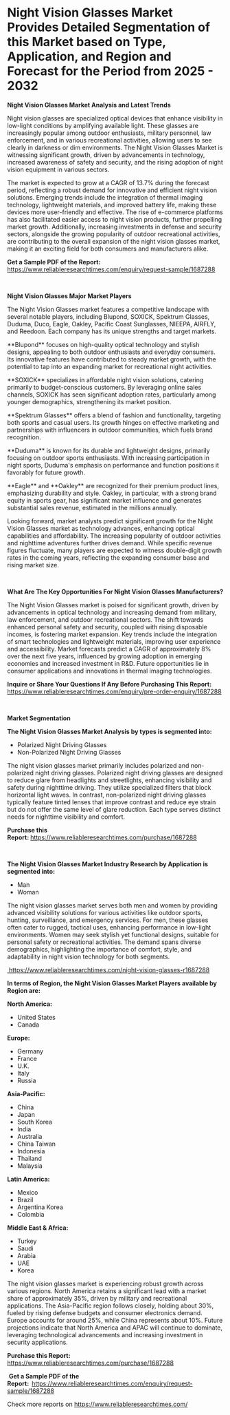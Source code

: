 <p><h1>Night Vision Glasses Market Provides Detailed Segmentation of this Market based on Type, Application, and Region and Forecast for the Period from 2025 - 2032</h1></p><p><strong>Night Vision Glasses Market Analysis and Latest Trends</strong></p>
<p><p>Night vision glasses are specialized optical devices that enhance visibility in low-light conditions by amplifying available light. These glasses are increasingly popular among outdoor enthusiasts, military personnel, law enforcement, and in various recreational activities, allowing users to see clearly in darkness or dim environments. The Night Vision Glasses Market is witnessing significant growth, driven by advancements in technology, increased awareness of safety and security, and the rising adoption of night vision equipment in various sectors.</p><p>The market is expected to grow at a CAGR of 13.7% during the forecast period, reflecting a robust demand for innovative and efficient night vision solutions. Emerging trends include the integration of thermal imaging technology, lightweight materials, and improved battery life, making these devices more user-friendly and effective. The rise of e-commerce platforms has also facilitated easier access to night vision products, further propelling market growth. Additionally, increasing investments in defense and security sectors, alongside the growing popularity of outdoor recreational activities, are contributing to the overall expansion of the night vision glasses market, making it an exciting field for both consumers and manufacturers alike.</p></p>
<p><strong>Get a Sample PDF of the Report:&nbsp;</strong> <a href="https://www.reliableresearchtimes.com/enquiry/request-sample/1687288?utm_campaign=2641&utm_medium=2&utm_source=Github&utm_content=ia&utm_term=05042025&utm_id=night-vision-glasses">https://www.reliableresearchtimes.com/enquiry/request-sample/1687288</a></p>
<p>&nbsp;</p>
<p><strong>Night Vision Glasses Major Market Players</strong></p>
<p><p>The Night Vision Glasses market features a competitive landscape with several notable players, including Blupond, SOXICK, Spektrum Glasses, Duduma, Duco, Eagle, Oakley, Pacific Coast Sunglasses, NIEEPA, AIRFLY, and Reedoon. Each company has its unique strengths and target markets.</p><p>**Blupond** focuses on high-quality optical technology and stylish designs, appealing to both outdoor enthusiasts and everyday consumers. Its innovative features have contributed to steady market growth, with the potential to tap into an expanding market for recreational night activities.</p><p>**SOXICK** specializes in affordable night vision solutions, catering primarily to budget-conscious customers. By leveraging online sales channels, SOXICK has seen significant adoption rates, particularly among younger demographics, strengthening its market position.</p><p>**Spektrum Glasses** offers a blend of fashion and functionality, targeting both sports and casual users. Its growth hinges on effective marketing and partnerships with influencers in outdoor communities, which fuels brand recognition.</p><p>**Duduma** is known for its durable and lightweight designs, primarily focusing on outdoor sports enthusiasts. With increasing participation in night sports, Duduma's emphasis on performance and function positions it favorably for future growth.</p><p>**Eagle** and **Oakley** are recognized for their premium product lines, emphasizing durability and style. Oakley, in particular, with a strong brand equity in sports gear, has significant market influence and generates substantial sales revenue, estimated in the millions annually.</p><p>Looking forward, market analysts predict significant growth for the Night Vision Glasses market as technology advances, enhancing optical capabilities and affordability. The increasing popularity of outdoor activities and nighttime adventures further drives demand. While specific revenue figures fluctuate, many players are expected to witness double-digit growth rates in the coming years, reflecting the expanding consumer base and rising market size.</p></p>
<p>&nbsp;</p>
<p><strong>What Are The Key Opportunities For Night Vision Glasses Manufacturers?</strong></p>
<p><p>The Night Vision Glasses market is poised for significant growth, driven by advancements in optical technology and increasing demand from military, law enforcement, and outdoor recreational sectors. The shift towards enhanced personal safety and security, coupled with rising disposable incomes, is fostering market expansion. Key trends include the integration of smart technologies and lightweight materials, improving user experience and accessibility. Market forecasts predict a CAGR of approximately 8% over the next five years, influenced by growing adoption in emerging economies and increased investment in R&D. Future opportunities lie in consumer applications and innovations in thermal imaging technologies.</p></p>
<p><strong>Inquire or Share Your Questions If Any Before Purchasing This Report:</strong> <a href="https://www.reliableresearchtimes.com/enquiry/pre-order-enquiry/1687288?utm_campaign=2641&utm_medium=2&utm_source=Github&utm_content=ia&utm_term=05042025&utm_id=night-vision-glasses">https://www.reliableresearchtimes.com/enquiry/pre-order-enquiry/1687288</a></p>
<p>&nbsp;</p>
<p><strong>Market Segmentation</strong></p>
<p><strong>The Night Vision Glasses Market Analysis by types is segmented into:</strong></p>
<p><ul><li>Polarized Night Driving Glasses</li><li>Non-Polarized Night Driving Glasses</li></ul></p>
<p><p>The night vision glasses market primarily includes polarized and non-polarized night driving glasses. Polarized night driving glasses are designed to reduce glare from headlights and streetlights, enhancing visibility and safety during nighttime driving. They utilize specialized filters that block horizontal light waves. In contrast, non-polarized night driving glasses typically feature tinted lenses that improve contrast and reduce eye strain but do not offer the same level of glare reduction. Each type serves distinct needs for nighttime visibility and comfort.</p></p>
<p><strong>Purchase this Report:&nbsp;</strong><a href="https://www.reliableresearchtimes.com/purchase/1687288?utm_campaign=2641&utm_medium=2&utm_source=Github&utm_content=ia&utm_term=05042025&utm_id=night-vision-glasses">https://www.reliableresearchtimes.com/purchase/1687288</a></p>
<p>&nbsp;</p>
<p><strong>The Night Vision Glasses Market Industry Research by Application is segmented into:</strong></p>
<p><ul><li>Man</li><li>Woman</li></ul></p>
<p><p>The night vision glasses market serves both men and women by providing advanced visibility solutions for various activities like outdoor sports, hunting, surveillance, and emergency services. For men, these glasses often cater to rugged, tactical uses, enhancing performance in low-light environments. Women may seek stylish yet functional designs, suitable for personal safety or recreational activities. The demand spans diverse demographics, highlighting the importance of comfort, style, and adaptability in night vision technology for both segments.</p></p>
<p><a href="https://www.reliableresearchtimes.com/night-vision-glasses-r1687288?utm_campaign=2641&utm_medium=2&utm_source=Github&utm_content=ia&utm_term=05042025&utm_id=night-vision-glasses">&nbsp;https://www.reliableresearchtimes.com/night-vision-glasses-r1687288</a></p>
<p><strong>In terms of Region, the Night Vision Glasses Market Players available by Region are:</strong></p>
<p>
    <p> <strong> North America: </strong>
        <ul>
            <li>United States</li>
            <li>Canada</li>
        </ul>
        </p> 
    <p> <strong> Europe: </strong>
        <ul>
            <li>Germany</li>
            <li>France</li>
            <li>U.K.</li>
            <li>Italy</li>
            <li>Russia</li>
        </ul>
        </p> 
    <p> <strong> Asia-Pacific: </strong>
        <ul>
            <li>China</li>
            <li>Japan</li>
            <li>South Korea</li>
            <li>India</li>
            <li>Australia</li>
            <li>China Taiwan</li>
            <li>Indonesia</li>
            <li>Thailand</li>
            <li>Malaysia</li>
        </ul>
        </p> 
    <p> <strong> Latin America: </strong>
        <ul>
            <li>Mexico</li>
            <li>Brazil</li>
            <li>Argentina Korea</li>
            <li>Colombia</li>
        </ul>
        </p> 
    <p> <strong> Middle East & Africa: </strong>
        <ul>
            <li>Turkey</li>
            <li>Saudi</li>
            <li>Arabia</li>
            <li>UAE</li>
            <li>Korea</li>
        </ul>
    </p>
    </p>
<p><p>The night vision glasses market is experiencing robust growth across various regions. North America retains a significant lead with a market share of approximately 35%, driven by military and recreational applications. The Asia-Pacific region follows closely, holding about 30%, fueled by rising defense budgets and consumer electronics demand. Europe accounts for around 25%, while China represents about 10%. Future projections indicate that North America and APAC will continue to dominate, leveraging technological advancements and increasing investment in security applications.</p></p>
<p><strong>Purchase this Report: </strong><a href="https://www.reliableresearchtimes.com/purchase/1687288?utm_campaign=2641&utm_medium=2&utm_source=Github&utm_content=ia&utm_term=05042025&utm_id=night-vision-glasses">https://www.reliableresearchtimes.com/purchase/1687288</a></p>
<p>&nbsp;<strong>Get a Sample PDF of the Report:&nbsp;&nbsp;</strong><a href="https://www.reliableresearchtimes.com/enquiry/request-sample/1687288?utm_campaign=2641&utm_medium=2&utm_source=Github&utm_content=ia&utm_term=05042025&utm_id=night-vision-glasses">https://www.reliableresearchtimes.com/enquiry/request-sample/1687288</a></p>
<p><strong></strong></p>
<p>Check more reports on <a href="https://www.reliableresearchtimes.com/?utm_campaign=2641&utm_medium=2&utm_source=Github&utm_content=ia&utm_term=05042025&utm_id=night-vision-glasses">https://www.reliableresearchtimes.com/</a></p>